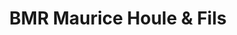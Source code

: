 ---
title: "BMR Maurice Houle & Fils"
url: /saint-boniface/bmr-maurice-houle-und-fils/
shop: Baumarkt
---